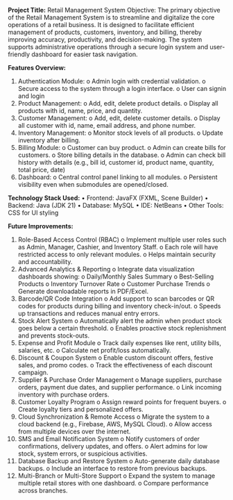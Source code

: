**Project Title:** Retail Management System
Objective:
The primary objective of the Retail Management System is to streamline and digitalize the core operations of a retail business. It is designed to facilitate efficient management of products, customers, inventory, and billing, thereby improving accuracy, productivity, and decision-making. The system supports administrative operations through a secure login system and user-friendly dashboard for easier task navigation.

**Features Overview:**
1.	Authentication Module:
o	Admin login with credential validation.
o	Secure access to the system through a login interface.
o	User can signin and login
2.	Product Management:
o	Add, edit, delete product details.
o	Display all products with id, name, price, and quantity.
3.	Customer Management:
o	Add, edit, delete customer details.
o	Display all customer with id, name, email address, and phone number.
4.	Inventory Management:
o	Monitor stock levels of all products.
o	Update inventory after billing.
5.	Billing Module:
o	Customer can buy product.
o	Admin can create bills for customers.
o	Store billing details in the database.
o	Admin can check bill history with details (e.g.,  bill id, customer id, product name, quantity, total price, date) 
6.	Dashboard:
o	Central control panel linking to all modules.
o	Persistent visibility even when submodules are opened/closed.

**Technology Stack Used:**
•	Frontend: JavaFX (FXML, Scene Builder)
•	Backend: Java (JDK 21)
•	Database: MySQL
•	IDE: NetBeans
•	Other Tools: CSS for UI styling

**Future Improvements:**
1.	Role-Based Access Control (RBAC)
o	Implement multiple user roles such as Admin, Manager, Cashier, and Inventory Staff.
o	Each role will have restricted access to only relevant modules.
o	Helps maintain security and accountability.
2.	Advanced Analytics & Reporting
o	Integrate data visualization dashboards showing:
o	Daily/Monthly Sales Summary
o	Best-Selling Products
o	Inventory Turnover Rate
o	Customer Purchase Trends
o	Generate downloadable reports in PDF/Excel.
3.	Barcode/QR Code Integration
o	Add support to scan barcodes or QR codes for products during billing and inventory check-in/out.
o	Speeds up transactions and reduces manual entry errors.
4.	Stock Alert System
o	Automatically alert the admin when product stock goes below a certain threshold.
o	Enables proactive stock replenishment and prevents stock-outs.
5.	Expense and Profit Module
o	Track daily expenses like rent, utility bills, salaries, etc.
o	Calculate net profit/loss automatically.
6.	Discount & Coupon System
o	Enable custom discount offers, festive sales, and promo codes.
o	Track the effectiveness of each discount campaign.
7.	Supplier & Purchase Order Management
o	Manage suppliers, purchase orders, payment due dates, and supplier performance.
o	Link incoming inventory with purchase orders.
8.	Customer Loyalty Program
o	Assign reward points for frequent buyers.
o	Create loyalty tiers and personalized offers.
9.	Cloud Synchronization & Remote Access
o	Migrate the system to a cloud backend (e.g., Firebase, AWS, MySQL Cloud).
o	Allow access from multiple devices over the internet.
10.	SMS and Email Notification System
o	Notify customers of order confirmations, delivery updates, and offers.
o	Alert admins for low stock, system errors, or suspicious activities.
11.	Database Backup and Restore System
o	Auto-generate daily database backups.
o	Include an interface to restore from previous backups.
12.	Multi-Branch or Multi-Store Support
o	Expand the system to manage multiple retail stores with one dashboard.
o	Compare performance across branches.


